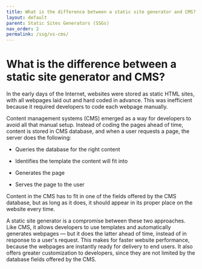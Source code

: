 ```yaml
---
title: What is the difference between a static site generator and CMS?
layout: default
parent: Static Sites Generators (SSGs)
nav_order: 2
permalink: /ssg/vs-cms/
---
```


# What is the difference between a static site generator and CMS?

In the early days of the Internet, websites were stored as static HTML sites, with all webpages laid out and hard coded in advance. This was inefficient because it required developers to code each webpage manually.

Content management systems (CMS) emerged as a way for developers to avoid all that manual setup. Instead of coding the pages ahead of time, content is stored in CMS database, and when a user requests a page, the server does the following:

- Queries the database for the right content

- Identifies the template the content will fit into

- Generates the page

- Serves the page to the user

Content in the CMS has to fit in one of the fields offered by the CMS database, but as long as it does, it should appear in its proper place on the website every time.

A static site generator is a compromise between these two approaches. Like CMS, it allows developers to use templates and automatically generates webpages — but it does the latter ahead of time, instead of in response to a user's request. This makes for faster website performance, because the webpages are instantly ready for delivery to end users. It also offers greater customization to developers, since they are not limited by the database fields offered by the CMS.
